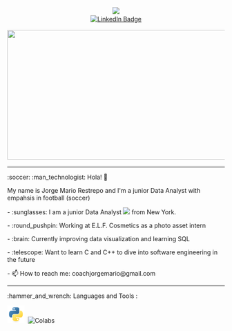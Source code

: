 <div id="header" align="center">
  <img src="https://media.giphy.com/media/oiF19DoZ8MtZhnElOd/giphy.gif" width="100"/>
</div>

<div id="header" align="center">
  <a href="https://www.linkedin.com/in/jorgemariorest">
    <img src="https://img.shields.io/badge/LinkedIn-blue?style=for-the-badge&logo=linkedin&logoColor=white" alt="LinkedIn Badge"/>
  </a>
</div>

<div id="header" align="center">
      <img src="https://komarev.com/ghpvc/?username=Jorge-Mario-18&style=flat-square&color=blue" alt=""/>
  </dic>
  
<div>
  <img src="https://media.giphy.com/media/2jMxXMfsJVJelv062L/giphy.gif" width="600" height="300"/>
</div>

---

<div id="header" align="left">
  <p> :soccer: :man_technologist: Hola! 👋 <p>
<p> My name is Jorge Mario Restrepo and I'm a junior Data Analyst with empahsis in football (soccer) <p>
<p> - :sunglasses: I am a junior Data Analyst <img src="https://media.giphy.com/media/iDaCeaKrHhUI1I8e2b/giphy.gif" width="30"> from New York.<p>
  <p> - :round_pushpin: Working at E.L.F. Cosmetics as a photo asset intern <p>
  <p> - :brain: Currently improving data visualization and learning SQL <p>
  <p> - :telescope: Want to learn C and C++ to dive into software engineering in the future <p>
  <p> - 📫 How to reach me: coachjorgemario@gmail.com <p>
</div>

---
<div od="header" align="left"> 
  <p> :hammer_and_wrench: Languages and Tools : <p>
  <img src="https://github.com/devicons/devicon/blob/master/icons/python/python-original.svg" title="Python" alt="Python" width="40" height="40"/>&nbsp;
  <img src="https://upload.wikimedia.org/wikipedia/commons/d/d0/Google_Colaboratory_SVG_Logo.svg" title="Colabs" alt="Colabs" width="40" height="40"/>&nbsp;
  </div>



